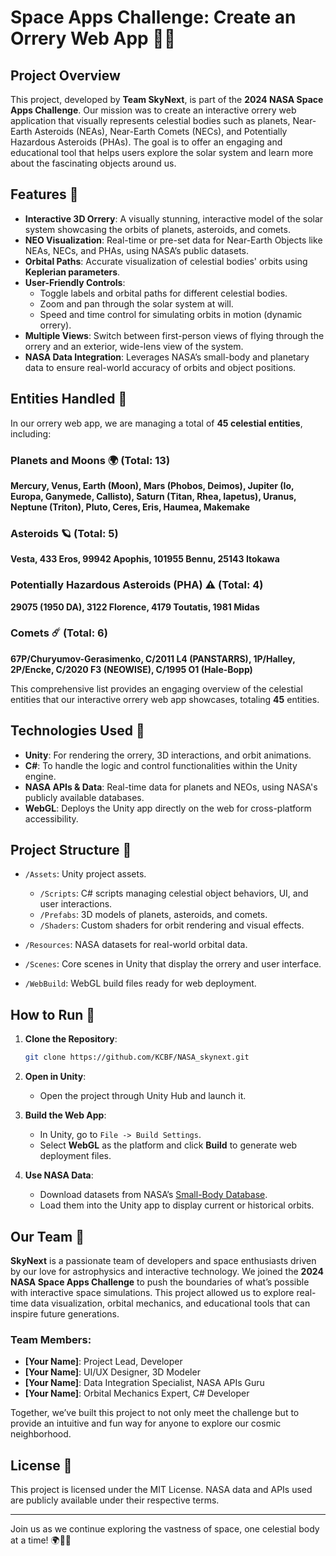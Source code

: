 # Space Apps Challenge: Create an Orrery Web App 🌌🚀

## Project Overview

This project, developed by **Team SkyNext**, is part of the **2024 NASA Space Apps Challenge**. Our mission was to create an interactive orrery web application that visually represents celestial bodies such as planets, Near-Earth Asteroids (NEAs), Near-Earth Comets (NECs), and Potentially Hazardous Asteroids (PHAs). The goal is to offer an engaging and educational tool that helps users explore the solar system and learn more about the fascinating objects around us.

## Features 🌟

- **Interactive 3D Orrery**: A visually stunning, interactive model of the solar system showcasing the orbits of planets, asteroids, and comets.
- **NEO Visualization**: Real-time or pre-set data for Near-Earth Objects like NEAs, NECs, and PHAs, using NASA’s public datasets.
- **Orbital Paths**: Accurate visualization of celestial bodies' orbits using **Keplerian parameters**.
- **User-Friendly Controls**: 
  - Toggle labels and orbital paths for different celestial bodies.
  - Zoom and pan through the solar system at will.
  - Speed and time control for simulating orbits in motion (dynamic orrery).
- **Multiple Views**: Switch between first-person views of flying through the orrery and an exterior, wide-lens view of the system.
- **NASA Data Integration**: Leverages NASA’s small-body and planetary data to ensure real-world accuracy of orbits and object positions.


## Entities Handled 🌌

In our orrery web app, we are managing a total of **45 celestial entities**, including:

### Planets and Moons 🌍 (Total: 13)
**Mercury, Venus, Earth (Moon), Mars (Phobos, Deimos), Jupiter (Io, Europa, Ganymede, Callisto), Saturn (Titan, Rhea, Iapetus), Uranus, Neptune (Triton), Pluto, Ceres, Eris, Haumea, Makemake**

### Asteroids 🪐 (Total: 5)
**Vesta, 433 Eros, 99942 Apophis, 101955 Bennu, 25143 Itokawa**

### Potentially Hazardous Asteroids (PHA) ⚠️ (Total: 4)
**29075 (1950 DA), 3122 Florence, 4179 Toutatis, 1981 Midas**

### Comets ☄️ (Total: 6)
**67P/Churyumov-Gerasimenko, C/2011 L4 (PANSTARRS), 1P/Halley, 2P/Encke, C/2020 F3 (NEOWISE), C/1995 O1 (Hale-Bopp)**

This comprehensive list provides an engaging overview of the celestial entities that our interactive orrery web app showcases, totaling **45** entities.

## Technologies Used 🔧

- **Unity**: For rendering the orrery, 3D interactions, and orbit animations.
- **C#**: To handle the logic and control functionalities within the Unity engine.
- **NASA APIs & Data**: Real-time data for planets and NEOs, using NASA's publicly available databases.
- **WebGL**: Deploys the Unity app directly on the web for cross-platform accessibility.

## Project Structure 📂

- `/Assets`: Unity project assets.
  - `/Scripts`: C# scripts managing celestial object behaviors, UI, and user interactions.
  - `/Prefabs`: 3D models of planets, asteroids, and comets.
  - `/Shaders`: Custom shaders for orbit rendering and visual effects.
  
- `/Resources`: NASA datasets for real-world orbital data.

- `/Scenes`: Core scenes in Unity that display the orrery and user interface.

- `/WebBuild`: WebGL build files ready for web deployment.

## How to Run 🚀

1. **Clone the Repository**:
   ```bash
   git clone https://github.com/KCBF/NASA_skynext.git
   ```
2. **Open in Unity**:
   - Open the project through Unity Hub and launch it.

3. **Build the Web App**:
   - In Unity, go to `File -> Build Settings`.
   - Select **WebGL** as the platform and click **Build** to generate web deployment files.

4. **Use NASA Data**:
   - Download datasets from NASA’s [Small-Body Database](https://ssd.jpl.nasa.gov/tools/sbdb_query.html).
   - Load them into the Unity app to display current or historical orbits.

## Our Team 🌠

**SkyNext** is a passionate team of developers and space enthusiasts driven by our love for astrophysics and interactive technology. We joined the **2024 NASA Space Apps Challenge** to push the boundaries of what’s possible with interactive space simulations. This project allowed us to explore real-time data visualization, orbital mechanics, and educational tools that can inspire future generations.

### Team Members:
- **[Your Name]**: Project Lead, Developer
- **[Your Name]**: UI/UX Designer, 3D Modeler
- **[Your Name]**: Data Integration Specialist, NASA APIs Guru
- **[Your Name]**: Orbital Mechanics Expert, C# Developer

Together, we’ve built this project to not only meet the challenge but to provide an intuitive and fun way for anyone to explore our cosmic neighborhood.

## License 📜

This project is licensed under the MIT License. NASA data and APIs used are publicly available under their respective terms.

---

Join us as we continue exploring the vastness of space, one celestial body at a time! 🌍🌙✨
